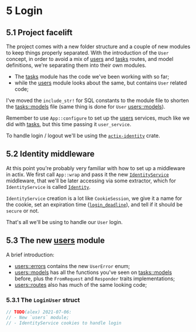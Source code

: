 # 5 Login

## 5.1 Project facelift

The project comes with a new folder structure and a couple of new modules to keep things properly
separated. With the introduction of the `User` concept, in order to avoid a mix of
[users](src/users.rs) and [tasks](src/tasks.rs) routes, and model definitions, we're separating
them into their own modules.

- The [tasks](src/tasks.rs) module has the code we've been working with so far;
- while the [users](src/users.rs) module looks about the same, but contains `User` related code;

I've moved the `include_str!` for SQL constants to the module file to shorten the
[tasks::models](src/tasks/models.rs) file (same thing is done for `User`
[users::models](src/users/models.rs)).

Remember to use `App::configure` to set up the [users](src/users.rs) services, much like
we did with [tasks](src/tasks.rs), but this time passing it `user_service`.

To handle login / logout we'll be using the
[`actix-identity`](https://github.com/actix/actix-extras/tree/master/actix-identity) crate.

## 5.2 Identity middleware

At this point you're probably very familiar with how to set up a middleware in actix. We first call
`App::wrap` and pass it the new
[`IdentityService`](https://docs.rs/actix-identity/0.4.0-beta.2/actix_identity/struct.IdentityService.html)
middleware, that we'll be later accessing via some extractor, which for `IdentityService` is called
[`Identity`](https://docs.rs/actix-identity/0.4.0-beta.2/actix_identity/struct.Identity.html).

`IdentityService` creation is a lot like `CookieSession`, we give it a name for the cookie, set an
expiration time
([`login_deadline`](https://docs.rs/actix-identity/0.4.0-beta.2/actix_identity/struct.CookieIdentityPolicy.html#method.login_deadline)), and tell if it should be `secure` or not.

That's all we'll be using to handle our `User` login.

## 5.3 The new [users](src/users.rs) module

A brief introduction:

- [users::errors](src/users/errors.rs) contains the new `UserError` enum;
- [users::models](src/users/models.rs) has all the functions you've seen on
  [tasks::models](src/tasks/models.rs) before, plus the `FromRequest` and `Responder` traits
  implementations;
- [users::routes](src/users/routes.rs) also has much of the same looking code;

### 5.3.1 The `LoginUser` struct

```rust
// TODO(alex) 2021-07-06:
// - New `users` module;
// - IdentityService cookies to handle login
```
